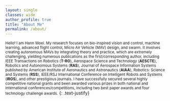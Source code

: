 ```yaml
---
layout: single
classes: wide
author_profile: true
title: "About Me"
permalink: /about/
---
```


<small>Hello! I am Hann Woei. My research focuses on bio-inspired vision and control, machine learning, advanced flight control, Micro Air Vehicle (MAV) design, and swarm. It involves creating autonomous MAVs by integrating theory and practice, which are extremely challenging, yielding numerous publications as the first/corresponding author, including IEEE Transactions on Robotics (<b>T-RO</b>), Aerospace Science and Technology (<b>AESCTE</b>), Robotics and Autonomous Systems (<b>RAS</b>), Journal of Aerospace Information Systems published by American Institute of Aeronautics and Astronautics (<b>AIAA</b>), Robotics: Science and Systems (<b>RSS</b>), IEEE/RSJ International Conference on Intelligent Robots and Systems (<b>IROS</b>), and other prestigious journals. I have successfully secured several highly competitive national grants and been awarded various prizes in both national and international conferences/competitions, including two best paper awards and four technology challenge awards.</small>
{: .text-justify}
